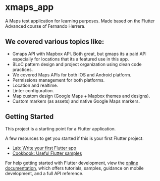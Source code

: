 # xmaps_app

A Maps test application for learning purposes. Made based on the Flutter Advanced course of Fernando Herrera. 

## We covered various topics like: 

- Gmaps API with Mapbox API. Both great, but gmaps its a paid API especially for locations that its a featured use in this app. 
- BLoC pattern design and project organization using clean code practices. 
- We covered Maps APIs for both iOS and Android platform. 
- Permissions management for both platforms.
- Location and realtime.
- Linter configuration.
- Map custom design (Google Maps + Mapbox themes and designs). 
- Custom markers (as assets) and native Google Maps markers.


## Getting Started

This project is a starting point for a Flutter application.

A few resources to get you started if this is your first Flutter project:

- [Lab: Write your first Flutter app](https://docs.flutter.dev/get-started/codelab)
- [Cookbook: Useful Flutter samples](https://docs.flutter.dev/cookbook)

For help getting started with Flutter development, view the
[online documentation](https://docs.flutter.dev/), which offers tutorials,
samples, guidance on mobile development, and a full API reference.
